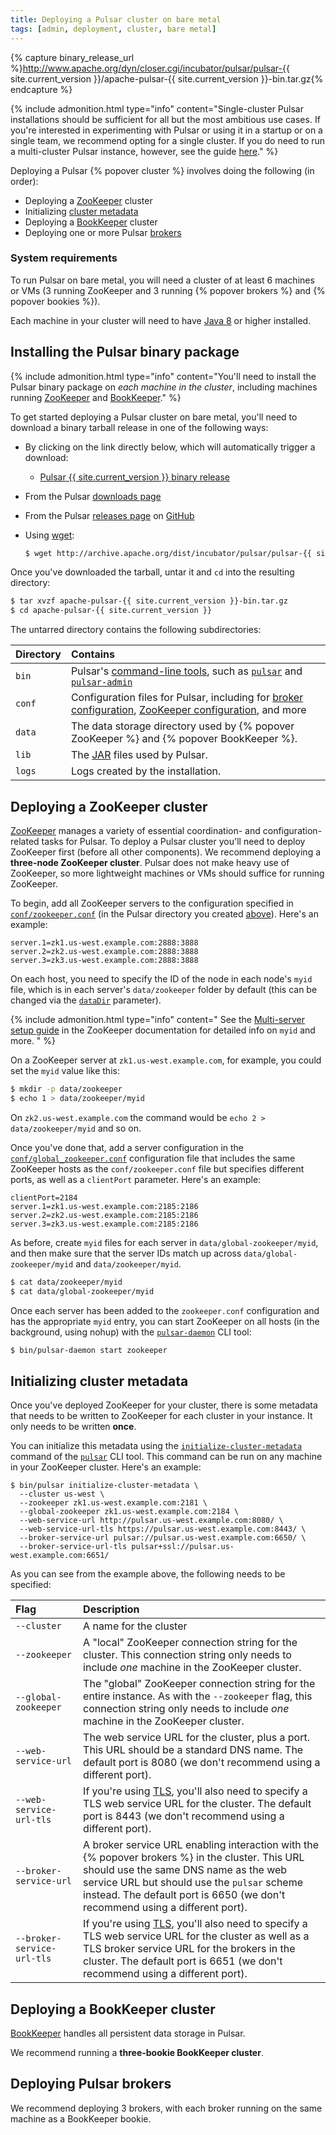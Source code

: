 ```yaml
---
title: Deploying a Pulsar cluster on bare metal
tags: [admin, deployment, cluster, bare metal]
---
```


<!--

    Licensed to the Apache Software Foundation (ASF) under one
    or more contributor license agreements.  See the NOTICE file
    distributed with this work for additional information
    regarding copyright ownership.  The ASF licenses this file
    to you under the Apache License, Version 2.0 (the
    "License"); you may not use this file except in compliance
    with the License.  You may obtain a copy of the License at

      http://www.apache.org/licenses/LICENSE-2.0

    Unless required by applicable law or agreed to in writing,
    software distributed under the License is distributed on an
    "AS IS" BASIS, WITHOUT WARRANTIES OR CONDITIONS OF ANY
    KIND, either express or implied.  See the License for the
    specific language governing permissions and limitations
    under the License.

-->

<!-- Convenience variables to be used for download links -->
{% capture binary_release_url %}http://www.apache.org/dyn/closer.cgi/incubator/pulsar/pulsar-{{ site.current_version }}/apache-pulsar-{{ site.current_version }}-bin.tar.gz{% endcapture %}

{% include admonition.html type="info"
  content="Single-cluster Pulsar installations should be sufficient for all but the most ambitious use cases. If you're interested in experimenting with Pulsar or using it in a startup or on a single team, we recommend opting for a single cluster. If you do need to run a multi-cluster Pulsar instance, however, see the guide [here](../instance)." %}

Deploying a Pulsar {% popover cluster %} involves doing the following (in order):

* Deploying a [ZooKeeper](#deploying-a-zookeeper-cluster) cluster
* Initializing [cluster metadata](#initializing-cluster-metadata)
* Deploying a [BookKeeper](#deploying-a-bookkeeper-cluster) cluster
* Deploying one or more Pulsar [brokers](#deploying-pulsar-brokers)

### System requirements

To run Pulsar on bare metal, you will need a cluster of at least 6 machines or VMs (3 running ZooKeeper and 3 running {% popover brokers %} and {% popover bookies %}).

Each machine in your cluster will need to have [Java 8](http://www.oracle.com/technetwork/java/javase/downloads/index.html) or higher installed.

## Installing the Pulsar binary package

{% include admonition.html type="info"
   content="You'll need to install the Pulsar binary package on *each machine in the cluster*, including machines running [ZooKeeper](#deploying-a-zookeeper-cluster) and [BookKeeper](#deploying-a-bookkeeper-cluster)." %}

To get started deploying a Pulsar cluster on bare metal, you'll need to download a binary tarball release in one of the following ways:

* By clicking on the link directly below, which will automatically trigger a download:
  * <a href="{{ binary_release_url }}" download>Pulsar {{ site.current_version }} binary release</a>
* From the Pulsar [downloads page](http://pulsar.incubator.apache.org/download)
* From the Pulsar [releases page](https://github.com/apache/incubator-pulsar/releases/latest) on [GitHub](https://github.com)
* Using [wget](https://www.gnu.org/software/wget):

  ```bash
  $ wget http://archive.apache.org/dist/incubator/pulsar/pulsar-{{ site.current_version }}/apache-pulsar-{{ site.current_version }}-bin.tar.gz
  ```

Once you've downloaded the tarball, untar it and `cd` into the resulting directory:

```bash
$ tar xvzf apache-pulsar-{{ site.current_version }}-bin.tar.gz
$ cd apache-pulsar-{{ site.current_version }}
```

The untarred directory contains the following subdirectories:

Directory | Contains
:---------|:--------
`bin` | Pulsar's [command-line tools](../../reference/CliTools), such as [`pulsar`](../../reference/CliTools#pulsar) and [`pulsar-admin`](../../reference/CliTools#pulsar-admin)
`conf` | Configuration files for Pulsar, including for [broker configuration](../../reference/Configuration#broker), [ZooKeeper configuration](../../reference/Configuration#zookeeper), and more
`data` | The data storage directory used by {% popover ZooKeeper %} and {% popover BookKeeper %}.
`lib` | The [JAR](https://en.wikipedia.org/wiki/JAR_(file_format)) files used by Pulsar.
`logs` | Logs created by the installation.

## Deploying a ZooKeeper cluster

[ZooKeeper](https://zookeeper.apache.org) manages a variety of essential coordination- and configuration-related tasks for Pulsar. To deploy a Pulsar cluster you'll need to deploy ZooKeeper first (before all other components). We recommend deploying a **three-node ZooKeeper cluster**. Pulsar does not make heavy use of ZooKeeper, so more lightweight machines or VMs should suffice for running ZooKeeper.

To begin, add all ZooKeeper servers to the configuration specified in [`conf/zookeeper.conf`](../../../reference/Configuration#zookeeper) (in the Pulsar directory you created [above](#installing-the-pulsar-binary-package)). Here's an example:

```properties
server.1=zk1.us-west.example.com:2888:3888
server.2=zk2.us-west.example.com:2888:3888
server.3=zk3.us-west.example.com:2888:3888
```

On each host, you need to specify the ID of the node in each node's `myid` file, which is in each server's `data/zookeeper` folder by default (this can be changed via the [`dataDir`](../../../reference/Configuration#zookeeper-dataDir) parameter).

{% include admonition.html type="info" content="
See the [Multi-server setup guide](https://zookeeper.apache.org/doc/r3.4.10/zookeeperAdmin.html#sc_zkMulitServerSetup) in the ZooKeeper documentation for detailed info on `myid` and more.
" %}

On a ZooKeeper server at `zk1.us-west.example.com`, for example, you could set the `myid` value like this:

```bash
$ mkdir -p data/zookeeper
$ echo 1 > data/zookeeper/myid
```

On `zk2.us-west.example.com` the command would be `echo 2 > data/zookeeper/myid` and so on.

Once you've done that, add a server configuration in the [`conf/global_zookeeper.conf`](../../../reference/Configuration#global-zookeeper) configuration file that includes the same ZooKeeper hosts as the `conf/zookeeper.conf` file but specifies different ports, as well as a `clientPort` parameter. Here's an example:

```properties
clientPort=2184
server.1=zk1.us-west.example.com:2185:2186
server.2=zk2.us-west.example.com:2185:2186
server.3=zk3.us-west.example.com:2185:2186
```

As before, create `myid` files for each server in `data/global-zookeeper/myid`, and then make sure that the server IDs match up across `data/global-zookeeper/myid` and `data/zookeeper/myid`.

```bash
$ cat data/zookeeper/myid
$ cat data/global-zookeeper/myid
```

Once each server has been added to the `zookeeper.conf` configuration and has the appropriate `myid` entry, you can start ZooKeeper on all hosts (in the background, using nohup) with the [`pulsar-daemon`](../../../reference/CliTools#pulsar-daemon) CLI tool:

```bash
$ bin/pulsar-daemon start zookeeper
```

## Initializing cluster metadata

Once you've deployed ZooKeeper for your cluster, there is some metadata that needs to be written to ZooKeeper for each cluster in your instance. It only needs to be written **once**.

You can initialize this metadata using the [`initialize-cluster-metadata`](../../../reference/CliTools#pulsar-initialize-cluster-metadata) command of the [`pulsar`](../../../reference/CliTools#pulsar) CLI tool. This command can be run on any machine in your ZooKeeper cluster. Here's an example:

```shell
$ bin/pulsar initialize-cluster-metadata \
  --cluster us-west \
  --zookeeper zk1.us-west.example.com:2181 \
  --global-zookeeper zk1.us-west.example.com:2184 \
  --web-service-url http://pulsar.us-west.example.com:8080/ \
  --web-service-url-tls https://pulsar.us-west.example.com:8443/ \
  --broker-service-url pulsar://pulsar.us-west.example.com:6650/ \
  --broker-service-url-tls pulsar+ssl://pulsar.us-west.example.com:6651/
```

As you can see from the example above, the following needs to be specified:

Flag | Description
:----|:-----------
`--cluster` | A name for the cluster
`--zookeeper` | A "local" ZooKeeper connection string for the cluster. This connection string only needs to include *one* machine in the ZooKeeper cluster.
`--global-zookeeper` | The "global" ZooKeeper connection string for the entire instance. As with the `--zookeeper` flag, this connection string only needs to include *one* machine in the ZooKeeper cluster.
`--web-service-url` | The web service URL for the cluster, plus a port. This URL should be a standard DNS name. The default port is 8080 (we don't recommend using a different port).
`--web-service-url-tls` | If you're using [TLS](../../../admin/Authz#tls-client-auth), you'll also need to specify a TLS web service URL for the cluster. The default port is 8443 (we don't recommend using a different port).
`--broker-service-url` | A broker service URL enabling interaction with the {% popover brokers %} in the cluster. This URL should use the same DNS name as the web service URL but should use the `pulsar` scheme instead. The default port is 6650 (we don't recommend using a different port).
`--broker-service-url-tls` | If you're using [TLS](../../../admin/Authz#tls-client-auth), you'll also need to specify a TLS web service URL for the cluster as well as a TLS broker service URL for the brokers in the cluster. The default port is 6651 (we don't recommend using a different port).

## Deploying a BookKeeper cluster

[BookKeeper](https://bookkeeper.apache.org) handles all persistent data storage in Pulsar.

We recommend running a **three-bookie BookKeeper cluster**.

## Deploying Pulsar brokers

We recommend deploying 3 brokers, with each broker running on the same machine as a BookKeeper bookie.